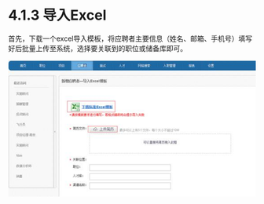 # 4.1.3 导入Excel

首先，下载一个excel导入模板，将应聘者主要信息（姓名、邮箱、手机号）填写好后批量上传至系统，选择要关联到的职位或储备库即可。
 
![](image270.jpg)
